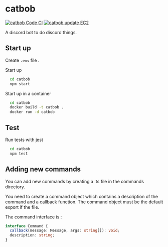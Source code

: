 # catbob

[![catbob Code CI](https://github.com/tizayi/catbob/actions/workflows/code.yml/badge.svg)](https://github.com/tizayi/catbob/actions/workflows/code.yml)
[![catbob update EC2](https://github.com/tizayi/catbob/actions/workflows/deploy-ec2.yml/badge.svg)](https://github.com/tizayi/catbob/actions/workflows/deploy-ec2.yml)

A discord bot to do discord things.

## Start up

Create `.env` file .

Start up

```bash
  cd catbob
  npm start
```

Start up in a container

```bash
  cd catbob
  docker build -t catbob .
  docker run -d catbob
```

## Test

Run tests with jest

```bash
  cd catbob
  npm test
```

## Adding new commands

You can add new commands by creating a .ts file in the commands directory.

You need to create a command object which contains a description of the command and a callback function.
The command object must be the default export if the file.

The command interface is :

```typescript
interface Command {
  callback(message: Message, args: string[]): void;
  description: string;
}
```
